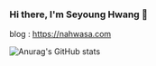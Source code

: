 ### Hi there, I'm Seyoung Hwang 👋

blog : https://nahwasa.com

![Anurag's GitHub stats](https://github-readme-stats.vercel.app/api?username=nahwasa&show_icons=true&theme=gruvbox_light)


<!--
**NaHwaSa/nahwasa** is a ✨ _special_ ✨ repository because its `README.md` (this file) appears on your GitHub profile.

Here are some ideas to get you started:

- 🔭 I’m currently working on ...
- 🌱 I’m currently learning ...
- 👯 I’m looking to collaborate on ...
- 🤔 I’m looking for help with ...
- 💬 Ask me about ...
- 📫 How to reach me: ...
- 😄 Pronouns: ...
- ⚡ Fun fact: ...
-->
